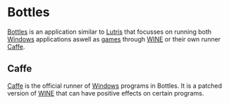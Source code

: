 # Bottles

[Bottles](https://usebottles.com/) is an application similar to
[Lutris](/wiki/games/lutris.md) that focusses on running both
[Windows](/wiki/windows.md) applications aswell as [games](/wiki/games.md) through
[WINE](/wiki/linux/wine.md) or their own runner [Caffe](#caffe).

## Caffe

[Caffe](https://docs.usebottles.com/components/runners) is the official runner
of [Windows](/wiki/windows.md) programs in Bottles.
It is a patched version of [WINE](/wiki/linux/wine.md) that can have positive
effects on certain programs.

